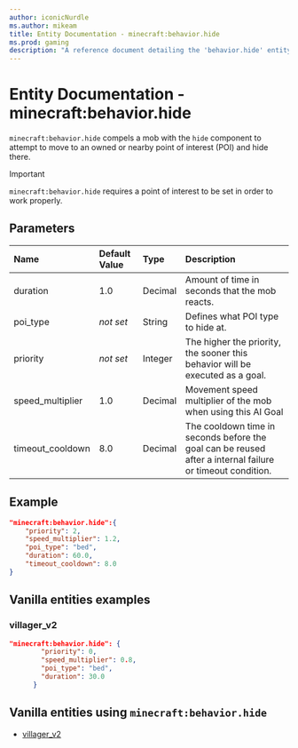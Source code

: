 ```yaml
---
author: iconicNurdle
ms.author: mikeam
title: Entity Documentation - minecraft:behavior.hide
ms.prod: gaming
description: "A reference document detailing the 'behavior.hide' entity goal"
---
```


# Entity Documentation - minecraft:behavior.hide

`minecraft:behavior.hide` compels a mob with the `hide` component to attempt to move to an owned or nearby point of interest (POI) and hide there.

>[!IMPORTANT]
> `minecraft:behavior.hide` requires a point of interest to be set in order to work properly.

## Parameters

|Name |Default Value  |Type  |Description  |
|:----------|:----------|:----------|:----------|
|duration| 1.0| Decimal| Amount of time in seconds that the mob reacts. |
|poi_type|*not set* | String| Defines what POI type to hide at. |
|priority|*not set*|Integer|The higher the priority, the sooner this behavior will be executed as a goal.|
|speed_multiplier| 1.0| Decimal| Movement speed multiplier of the mob when using this AI Goal |
|timeout_cooldown| 8.0| Decimal| The cooldown time in seconds before the goal can be reused after a internal failure or timeout condition. |

## Example

```json
"minecraft:behavior.hide":{
    "priority": 2,
    "speed_multiplier": 1.2,
    "poi_type": "bed",
    "duration": 60.0,
    "timeout_cooldown": 8.0
}
```

## Vanilla entities examples

### villager_v2

```json
"minecraft:behavior.hide": {
        "priority": 0,
        "speed_multiplier": 0.8,
        "poi_type": "bed",
        "duration": 30.0
      }
```

## Vanilla entities using `minecraft:behavior.hide`

- [villager_v2](../../../../Source/VanillaBehaviorPack_Snippets/entities/villager_v2.md)
